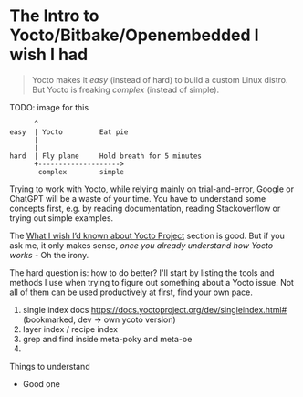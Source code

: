 # The Intro to Yocto/Bitbake/Openembedded I wish I had

> Yocto makes it *easy* (instead of hard) to build a custom Linux distro. 
> But Yocto is freaking *complex* (instead of simple).
>
TODO: image for this
```
      ^
easy  | Yocto         Eat pie
      |
      |
hard  | Fly plane     Hold breath for 5 minutes
      +-------------------->
       complex        simple
```

Trying to work with Yocto, while relying mainly on trial-and-error, Google or ChatGPT will be a waste of your time.
You have to understand some concepts first, e.g. by reading documentation, reading Stackoverflow  or trying out simple examples.

The [What I wish I’d known about Yocto Project](https://docs.yoctoproject.org/dev/singleindex.html#what-i-wish-i-d-known-about-yocto-project) section 
is good. But if you ask me, it only makes sense, *once you already understand how Yocto works* - Oh the irony.


The hard question is: how to do better? I'll start by listing the tools and methods I use when trying to figure out something about a Yocto issue. Not all of them can be used productively at first, find your own pace.

1. single index docs https://docs.yoctoproject.org/dev/singleindex.html# (bookmarked, dev -> own ycoto version)
2. layer index / recipe index
3. grep and find inside meta-poky and meta-oe
4. 




Things to understand
- Good one

